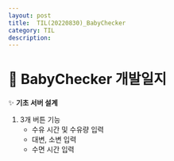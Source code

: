 ```yaml
---
layout: post
title:  TIL(20220830)_BabyChecker
category: TIL 
description: 
---
```


# 👶 BabyChecker 개발일지


✨ **기초 서버 설계**<br>
1. 3개 버튼 기능<br>
    - 수유 시간 및 수유량 입력<br>
    - 대변, 소변 입력<br>
    - 수면 시간 입력